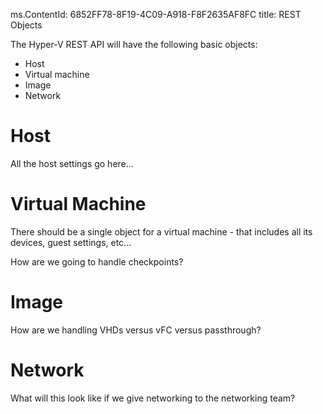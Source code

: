 ms.ContentId: 6852FF78-8F19-4C09-A918-F8F2635AF8FC 
title: REST Objects

The Hyper-V REST API will have the following basic objects:
- Host
- Virtual machine
- Image
- Network

# Host #

All the host settings go here...

# Virtual Machine #

There should be a single object for a virtual machine - that includes all its devices, guest settings, etc...

How are we going to handle checkpoints?

# Image #

How are we handling VHDs versus vFC versus passthrough?

# Network #

What will this look like if we give networking to the networking team?